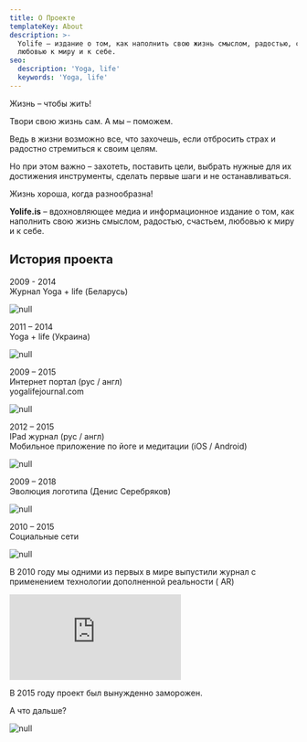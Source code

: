 ```yaml
---
title: О Проекте
templateKey: About
description: >-
  Yolife – издание о том, как наполнить свою жизнь смыслом, радостью, счастьем,
  любовью к миру и к себе.
seo:
  description: 'Yoga, life'
  keywords: 'Yoga, life'
---
```

Жизнь – чтобы жить!

Твори свою жизнь сам. А мы – поможем.

Ведь в жизни возможно все, что захочешь, если отбросить страх и радостно стремиться к своим целям.

Но при этом важно – захотеть, поставить цели, выбрать нужные для их достижения инструменты, сделать первые шаги и не останавливаться.

Жизнь хороша, когда разнообразна!

**Yolife.is** – вдохновляющее медиа и информационное издание о том, как наполнить свою жизнь смыслом, радостью, счастьем, любовью к миру и к себе.

## История проекта

2009 - 2014\
Журнал Yoga + life (Беларусь)

![null](/img/about-1.jpg)

2011 – 2014\
Yoga + life (Украина)

![null](/img/about-2.jpg)

2009 – 2015\
Интернет портал (рус / англ)\
yogalifejournal.com 

![null](/img/about-3.jpg)

2012 – 2015\
IPad журнал (рус / англ)\
Мобильное приложение по йоге и медитации (iOS / Android)

![null](/img/about-4.jpg)

2009 – 2018\
Эволюция логотипа (Денис Серебряков)

![null](/img/about-5.jpg)

2010 – 2015\
Социальные сети

![null](/img/about-6.jpg)

В 2010 году мы одними из первых в мире выпустили журнал с применением технологии дополненной реальности ( AR)

<div class='About__vimeo-player'><iframe src='https://player.vimeo.com/video/10621502' frameborder='0' webkitAllowFullScreen mozallowfullscreen allowFullScreen></iframe></div>

В 2015 году проект был вынужденно заморожен.

А что дальше?

![null](/img/about-7-2.jpg)
